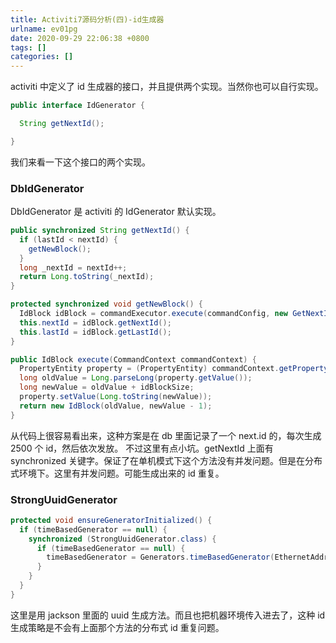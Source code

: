 ```yaml
---
title: Activiti7源码分析(四)-id生成器
urlname: ev01pg
date: 2020-09-29 22:06:38 +0800
tags: []
categories: []
---
```


activiti 中定义了 id 生成器的接口，并且提供两个实现。当然你也可以自行实现。

```java
public interface IdGenerator {

  String getNextId();

}
```

我们来看一下这个接口的两个实现。

### DbIdGenerator

DbIdGenerator 是 activiti 的 IdGenerator 默认实现。

```java
public synchronized String getNextId() {
  if (lastId < nextId) {
    getNewBlock();
  }
  long _nextId = nextId++;
  return Long.toString(_nextId);
}

protected synchronized void getNewBlock() {
  IdBlock idBlock = commandExecutor.execute(commandConfig, new GetNextIdBlockCmd(idBlockSize));
  this.nextId = idBlock.getNextId();
  this.lastId = idBlock.getLastId();
}

public IdBlock execute(CommandContext commandContext) {
  PropertyEntity property = (PropertyEntity) commandContext.getPropertyEntityManager().findById("next.dbid");
  long oldValue = Long.parseLong(property.getValue());
  long newValue = oldValue + idBlockSize;
  property.setValue(Long.toString(newValue));
  return new IdBlock(oldValue, newValue - 1);
}
```

从代码上很容易看出来，这种方案是在 db 里面记录了一个 next.id 的，每次生成 2500 个 id，然后依次发放。
不过这里有点小坑。getNextId 上面有 synchronized 关键字。保证了在单机模式下这个方法没有并发问题。但是在分布式环境下。这里有并发问题。可能生成出来的 id 重复。

### StrongUuidGenerator

```java
protected void ensureGeneratorInitialized() {
  if (timeBasedGenerator == null) {
    synchronized (StrongUuidGenerator.class) {
      if (timeBasedGenerator == null) {
        timeBasedGenerator = Generators.timeBasedGenerator(EthernetAddress.fromInterface());
      }
    }
  }
}
```

这里是用 jackson 里面的 uuid 生成方法。而且也把机器环境传入进去了，这种 id 生成策略是不会有上面那个方法的分布式 id 重复问题。
